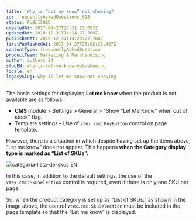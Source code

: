 ```yaml
---
title: 'Why is “Let me know” not showing?'
id: frequentlyAskedQuestions_628
status: PUBLISHED
createdAt: 2017-04-27T22:31:23.053Z
updatedAt: 2019-12-31T14:24:27.768Z
publishedAt: 2019-12-31T14:24:27.768Z
firstPublishedAt: 2017-04-27T23:02:25.457Z
contentType: frequentlyAskedQuestion
productTeam: Marketing & Merchandising
author: authors_84
slugEN: why-is-let-me-know-not-showing
locale: en
legacySlug: why-is-let-me-know-not-showing
---
```


The basic settings for displaying **Let me know** when the product is not available are as follows:

- **CMS** module > Settings > General > “Show "Let Me Know" when out of stock” flag.
- Template settings – Use of `vtex.cmc:BuyButton` control on page template.

However, there is a situation in which despite having set up the items above, “Let me know” does not appear. This happens **when the Category display type is marked as “List of SKUs”.**

![categoria-lista-de-skus EN](https://images.ctfassets.net/alneenqid6w5/2C4pwhZgdeQSmmiA4ss8y4/9cfd91a623e3e87734c2b9f417a08be7/lista_de_skus_EN.png)

In this case, in addition to the default settings, the use of the `vtex.cmc:SkuSelection` control is required, even if there is only one SKU per page.

So, when the product category is set up as “List of SKUs,” as shown in the image above, the control `vtex.cmc:SkuSelection` must be included in the page template so that the “Let me know” is displayed.
